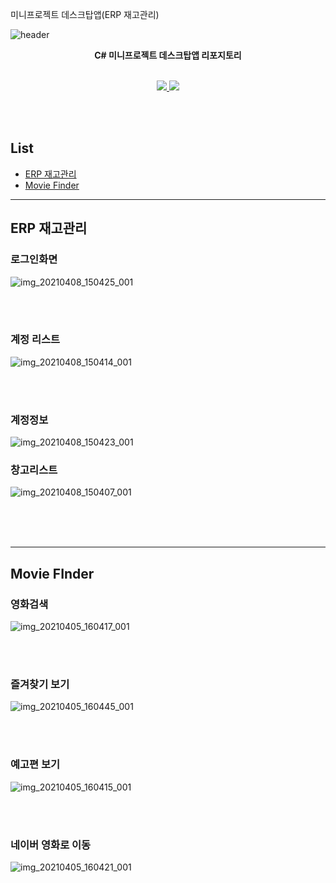 미니프로젝트 데스크탑앱(ERP 재고관리)

![header](https://capsule-render.vercel.app/api?type=waving&color=auto&height=300&section=header&text=MiniProject_Desktop%20&fontSize=50&animation=fadeIn&fontAlignY=38)
<p align='center'><b> C# 미니프로젝트 데스크탑앱 리포지토리 </b></p>
<p align='center'>
   <br>
   <a href=#ERP>
    <img src="https://img.shields.io/badge/ERP%20-%23F7DF1E.svg?&style=for-the-badge&&logoColor=white"/>
  </a>
  <a href=#MovieFinder>
    <img src="https://img.shields.io/badge/Movie_Finder%20-%234FC08D.svg?&style=for-the-badge&&logoColor=white"/>
  </a>
</p>
<br>
<br>


## List
 - [ERP 재고관리](#ERP)
 - [Movie Finder](#MovieFinder)

<hr>


## ERP 재고관리<a id= "ERP">

### 로그인화면

![img_20210408_150425_001](https://user-images.githubusercontent.com/38821846/113979487-42ddcc80-9880-11eb-86d4-32470d13b82e.png)

<br>
<br>

### 계정 리스트

![img_20210408_150414_001](https://user-images.githubusercontent.com/38821846/113979516-4ffabb80-9880-11eb-8eb7-2845ad9f822c.png)


<br><br>

### 계정정보

![img_20210408_150423_001](https://user-images.githubusercontent.com/38821846/113979545-58eb8d00-9880-11eb-9c22-16a09b0fc27f.png)


### 창고리스트

![img_20210408_150407_001](https://user-images.githubusercontent.com/38821846/113979579-630d8b80-9880-11eb-94c0-156d10744fa7.png)


<br><br><br>


<hr>

## Movie FInder <a id = "MovieFinder">

### 영화검색

![img_20210405_160417_001](https://user-images.githubusercontent.com/38821846/113548992-8a1f4f80-962b-11eb-9630-90656d7abb8e.png)

<br>
<br>

### 즐겨찾기 보기

![img_20210405_160445_001](https://user-images.githubusercontent.com/38821846/113549040-a02d1000-962b-11eb-9d9b-499103e6e939.png)

<br><br>

### 예고편 보기

![img_20210405_160415_001](https://user-images.githubusercontent.com/38821846/113549060-b044ef80-962b-11eb-96f1-16fbc177cff3.png)

<br><br>

### 네이버 영화로 이동

![img_20210405_160421_001](https://user-images.githubusercontent.com/38821846/113549095-bdfa7500-962b-11eb-9c6b-0a04737c4eae.png)

<br><br>

